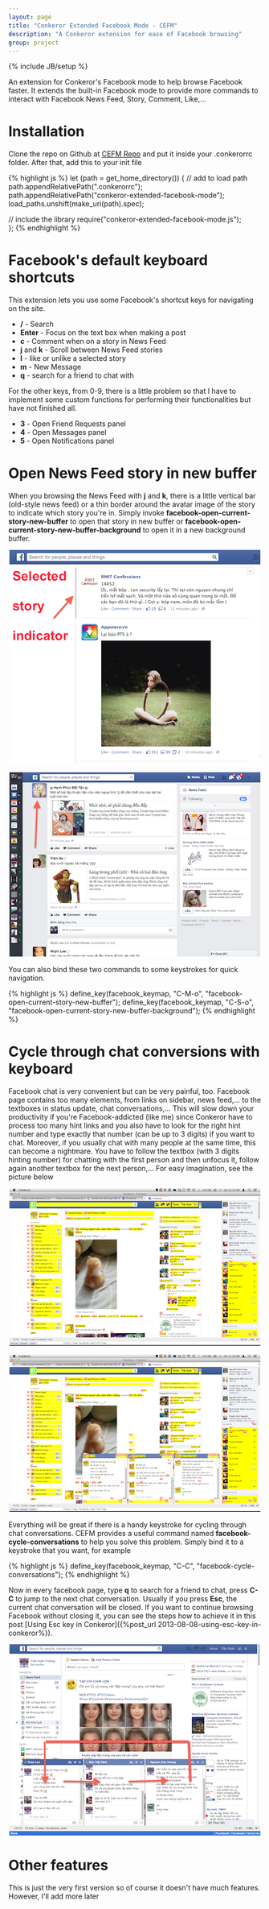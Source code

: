 ```yaml
---
layout: page
title: "Conkeror Extended Facebook Mode - CEFM"
description: "A Conkeror extension for ease of Facebook browsing"
group: project
---
```

{% include JB/setup %}

An extension for Conkeror's Facebook mode to help browse Facebook faster. It
extends the built-in Facebook mode to provide more commands to interact with
Facebook News Feed, Story, Comment, Like,...

# Installation

Clone the repo on Github at
[CEFM Repo](https://github.com/tmtxt/conkeror-extended-facebook-mode) and put it
inside your .conkerorrc folder. After that, add this to your init file

{% highlight js %}
let (path = get_home_directory()) {
  // add to load path
  path.appendRelativePath(".conkerorrc");
  path.appendRelativePath("conkeror-extended-facebook-mode");
  load_paths.unshift(make_uri(path).spec);

  // include the library
  require("conkeror-extended-facebook-mode.js");  
};
{% endhighlight %}

# Facebook's default keyboard shortcuts

This extension lets you use some Facebook's shortcut keys for navigating on the
site.

- **/** - Search
- **Enter** - Focus on the text box when making a post
- **c** - Comment when on a story in News Feed
- **j** and **k** - Scroll between News Feed stories
- **l** - like or unlike a selected story
- **m** - New Message
- **q** - search for a friend to chat with

For the other keys, from 0-9, there is a little problem so that I have to
implement some custom functions for performing their functionalities but have
not finished all.

- **3** - Open Friend Requests panel
- **4** - Open Messages panel
- **5** - Open Notifications panel

# Open News Feed story in new buffer

When you browsing the News Feed with **j** and **k**, there is a little vertical
bar (old-style news feed) or a thin border around the avatar image of the story
to indicate which story you're in. Simply invoke
**facebook-open-current-story-new-buffer** to open that story in new buffer or
**facebook-open-current-story-new-buffer-background** to open it in a new
background buffer.

<p align="center">
<img src="/files/conkeror-extended-facebook-mode/indicator.png" />
</p>

<p align="center">
<img src="/files/conkeror-extended-facebook-mode/indicator-new.png" />
</p>

You can also bind these two commands to some keystrokes for quick
navigation.

{% highlight js %}
define_key(facebook_keymap, "C-M-o", "facebook-open-current-story-new-buffer");
define_key(facebook_keymap, "C-S-o", "facebook-open-current-story-new-buffer-background");
{% endhighlight %}

# Cycle through chat conversions with keyboard

Facebook chat is very convenient but can be very painful, too. Facebook page
contains too many elements, from links on sidebar, news
feed,... to the textboxes in status update, chat conversations,... This will
slow down your productivity if you're Facebook-addicted (like me) since Conkeror
have to process too many hint links and you also have to look for the right hint
number and type exactly that number (can be up to 3 digits) if you want to chat.
Moreover, if you usually chat with many people at the same time, this can become
a nightmare. You have to follow the textbox (with 3 digits hinting number) for
chatting with the first person and then unfocus it, follow again another textbox
for the next person,... For easy imagination, see the picture below

<p align="center">
<img src="/files/conkeror-extended-facebook-mode/fbchat1.png" />
</p>

<p align="center">
<img src="/files/conkeror-extended-facebook-mode/fbchat2.png" />
</p>

Everything will be great if there is a handy keystroke
for cycling through chat conversations. CEFM provides a useful command named
**facebook-cycle-conversations** to help you solve this problem. Simply bind it
to a keystroke that you want, for example

{% highlight js %}
define_key(facebook_keymap, "C-C", "facebook-cycle-conversations");
{% endhighlight %}

Now in every facebook page, type **q** to search for a friend to chat, press
**C-C** to jump to the next chat conversation. Usually if you press **Esc**, the
current chat conversation will be closed. If you want to continue browsing
Facebook without closing it, you can see the steps how to achieve it in this
post [Using Esc key in Conkeror]({%post_url 2013-08-08-using-esc-key-in-conkeror%}).

<p align="center">
<img src="/files/conkeror-extended-facebook-mode/fbchat3.png" />
</p>

# Other features

This is just the very first version so of course it doesn't have much
features. However, I'll add more later

